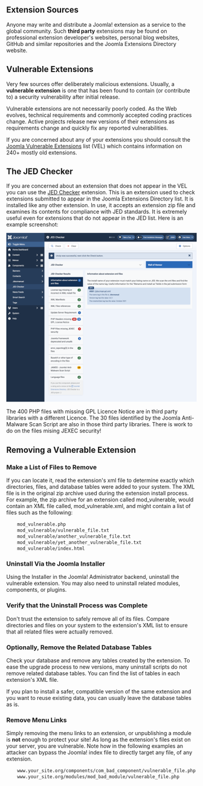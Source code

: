 <!-- Filename: jdocmanual?manual=user&heading=extensions&filename=vulnerable-extensions.md / Display title: Vulnerable Extensions -->

## Extension Sources

Anyone may write and distribute a Joomla! extension as a service to the
global community. Such **third party** extensions may be found on professional
extension developer's websites, personal blog websites, GitHub and similar
repositories and the Joomla Extensions Directory website.

## Vulnerable Extensions

Very few sources offer deliberately malicious extensions. Usually, a
**vulnerable extension** is one that has been found to contain (or
contribute to) a security vulnerability after initial release.

Vulnerable extensions are not necessarily poorly coded. As the Web
evolves, technical requirements and commonly accepted coding practices
change. Active projects release new versions of their extensions as
requirements change and quickly fix any reported vulnerabilities.

If you are concerned about any of your extensions you should consult the
[Joomla Vulnerable Extensions](https://extensions.joomla.org/vulnerable-extensions/vulnerable/)
list (VEL) which contains information on 240+ mostly old extensions.

## The JED Checker

If you are concerned about an extension that does not appear in the VEL you
can use the [JED Checker](https://extensions.joomla.org/extension/jedchecker/)
extension. This is an extension used to check extensions submitted to appear
in the Joomla Extensions Directory list. It is installed like any other
extension. In use, it accepts an extension zip file and examines its contents
for compliance with JED standards. It is extremely useful even for extensions
that do not appear in the JED list. Here is an example screenshot:

![jed checker result](../../../images/en/extensions/extensions-jed-checker.png "JED Checker Result")

The 400 PHP files with missing GPL Licence Notice are in third party libraries
with a different Licence. The 30 files identified by the Joomla Anti-Malware
Scan Script are also in those third party libraries. There is work to do on
the files mising JEXEC security!

## Removing a Vulnerable Extension

### Make a List of Files to Remove

If you can locate it, read the extension's xml file to determine exactly
which directories, files, and database tables were added to your system.
The XML file is in the original zip archive used during the extension
install process. For example, the zip archive for an extension called
mod_vulnerable, would contain an XML file called, mod_vulnerable.xml,
and might contain a list of files such as the following:

```
    mod_vulnerable.php
    mod_vulnerable/vulnerable_file.txt
    mod_vulnerable/another_vulnerable_file.txt
    mod_vulnerable/yet_another_vulnerable_file.txt
    mod_vulnerable/index.html
```

### Uninstall Via the Joomla Installer

Using the Installer in the Joomla! Administrator backend, uninstall the
vulnerable extension. You may also need to uninstall related modules,
components, or plugins.

### Verify that the Uninstall Process was Complete

Don't trust the extension to safely remove all of its files. Compare
directories and files on your system to the extension's XML list to
ensure that all related files were actually removed.

### Optionally, Remove the Related Database Tables

Check your database and remove any tables created by the extension. To
ease the upgrade process to new versions, many uninstall scripts do not
remove related database tables. You can find the list of tables in each
extension's XML file.

If you plan to install a safer, compatible version of the same extension
and you want to reuse existing data, you can usually leave the database
tables as is.

### Remove Menu Links

Simply removing the menu links to an extension, or unpublishing a module
is **not** enough to protect your site! As long as the extension's files
exist on your server, you are vulnerable. Note how in the following
examples an attacker can bypass the Joomla! index file to directly
target any file, of any extension.

```
    www.your_site.org/components/com_bad_component/vulnerable_file.php
    www.your_site.org/modules/mod_bad_module/vulnerable_file.php
```
